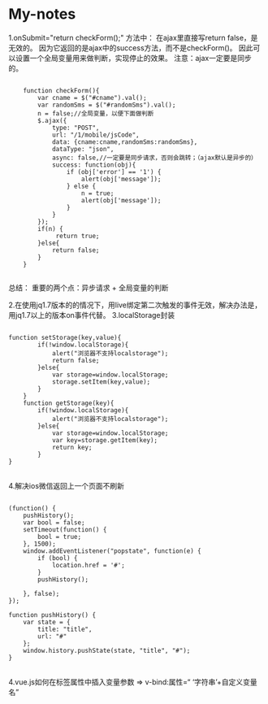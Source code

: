# My-notes
1.onSubmit="return checkForm();" 方法中：
在ajax里直接写return false，是无效的。
因为它返回的是ajax中的success方法，而不是checkForm()。
因此可以设置一个全局变量用来做判断，实现停止的效果。
注意：ajax一定要是同步的。
<pre>
<code>
    function checkForm(){
        var cname = $("#cname").val();
        var randomSms = $("#randomSms").val();
        n = false;//全局变量，以便下面做判断
        $.ajax({
            type: "POST",
            url: "/1/mobile/jsCode",
            data: {cname:cname,randomSms:randomSms},
            dataType: "json",
            async: false,//一定要是同步请求，否则会跳转；（ajax默认是异步的）
            success: function(obj){
                if (obj['error'] == '1') {
                    alert(obj['message']);
                } else {
                    n = true;
                    alert(obj['message']);
                }
            }
        });
        if(n) {
             return true;
        }else{
            return false;
        }
    }
    </code>
</pre>
总结：
重要的两个点：异步请求  +  全局变量的判断

2.在使用jq1.7版本的的情况下，用live绑定第二次触发的事件无效，解决办法是，用jq1.7以上的版本on事件代替。
3.localStorage封装
<pre>
<code>
function setStorage(key,value){
        if(!window.localStorage){
            alert("浏览器不支持localstorage");
            return false;
        }else{
            var storage=window.localStorage;
            storage.setItem(key,value);
        }
    }
    function getStorage(key){
        if(!window.localStorage){
            alert("浏览器不支持localstorage");
        }else{
            var storage=window.localStorage;
            var key=storage.getItem(key);
            return key;
        }
}
</code>
</pre>
4.解决ios微信返回上一个页面不刷新
<pre>
<code>
(function() {
    pushHistory();
    var bool = false;
    setTimeout(function() {
        bool = true;
    }, 1500);
    window.addEventListener("popstate", function(e) {
        if (bool) {
            location.href = '#';
        }
        pushHistory();

    }, false);
});

function pushHistory() {
    var state = {
        title: "title",
        url: "#"
    };
    window.history.pushState(state, "title", "#");
}
</code>
</pre>
4.vue.js如何在标签属性中插入变量参数  =>  v-bind:属性=“ ‘字符串’+自定义变量名”
